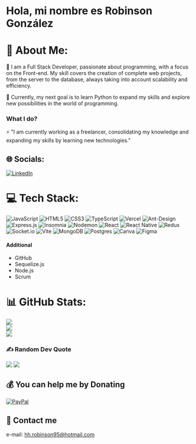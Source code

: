 <h1>Hola, mi nombre es Robinson González</h1>

# 💫 About Me:
🔭 I am a Full Stack Developer, passionate about programming, with a focus on the Front-end. My skill covers the creation of complete web projects, from the server to the database, always taking into account scalability and efficiency.<br>

🌱 Currently, my next goal is to learn Python to expand my skills and explore new possibilities in the world of programming.<br>

<h3>What I do?</h3>
⚡ "I am currently working as a freelancer, consolidating my knowledge and expanding my skills by learning new technologies."<br>

## 🌐 Socials:

[![LinkedIn](https://img.shields.io/badge/LinkedIn-%230077B5.svg?logo=linkedin&logoColor=white)](https://linkedin.com/in/www.linkedin.com/in/robinson-gonzález-661073188) 

# 💻 Tech Stack:

![JavaScript](https://img.shields.io/badge/javascript-%23323330.svg?style=for-the-badge&logo=javascript&logoColor=%23F7DF1E) ![HTML5](https://img.shields.io/badge/html5-%23E34F26.svg?style=for-the-badge&logo=html5&logoColor=white) ![CSS3](https://img.shields.io/badge/css3-%231572B6.svg?style=for-the-badge&logo=css3&logoColor=white) ![TypeScript](https://img.shields.io/badge/typescript-%23007ACC.svg?style=for-the-badge&logo=typescript&logoColor=white) ![Vercel](https://img.shields.io/badge/vercel-%23000000.svg?style=for-the-badge&logo=vercel&logoColor=white) ![Ant-Design](https://img.shields.io/badge/-AntDesign-%230170FE?style=for-the-badge&logo=ant-design&logoColor=white) ![Express.js](https://img.shields.io/badge/express.js-%23404d59.svg?style=for-the-badge&logo=express&logoColor=%2361DAFB) ![Insomnia](https://img.shields.io/badge/Insomnia-black?style=for-the-badge&logo=insomnia&logoColor=5849BE) ![Nodemon](https://img.shields.io/badge/NODEMON-%23323330.svg?style=for-the-badge&logo=nodemon&logoColor=%BBDEAD) ![React](https://img.shields.io/badge/react-%2320232a.svg?style=for-the-badge&logo=react&logoColor=%2361DAFB) ![React Native](https://img.shields.io/badge/react_native-%2320232a.svg?style=for-the-badge&logo=react&logoColor=%2361DAFB) ![Redux](https://img.shields.io/badge/redux-%23593d88.svg?style=for-the-badge&logo=redux&logoColor=white) ![Socket.io](https://img.shields.io/badge/Socket.io-black?style=for-the-badge&logo=socket.io&badgeColor=010101) ![Vite](https://img.shields.io/badge/vite-%23646CFF.svg?style=for-the-badge&logo=vite&logoColor=white) ![MongoDB](https://img.shields.io/badge/MongoDB-%234ea94b.svg?style=for-the-badge&logo=mongodb&logoColor=white) ![Postgres](https://img.shields.io/badge/postgres-%23316192.svg?style=for-the-badge&logo=postgresql&logoColor=white) ![Canva](https://img.shields.io/badge/Canva-%2300C4CC.svg?style=for-the-badge&logo=Canva&logoColor=white) ![Figma](https://img.shields.io/badge/figma-%23F24E1E.svg?style=for-the-badge&logo=figma&logoColor=white)

<h4>Additional</h4>
<ul>
  <li>GitHub</li>
  <li>Sequelize.js</li>
  <li>Node.js</li>
  <li>Scrum</li>
</ul>

# 📊 GitHub Stats:
![](https://github-readme-stats.vercel.app/api?username=SRobinsonGonzalez&theme=dark&hide_border=true&include_all_commits=false&count_private=true)<br/>
![](https://github-readme-streak-stats.herokuapp.com/?user=SRobinsonGonzalez&theme=dark&hide_border=true)<br/>
![](https://github-readme-stats.vercel.app/api/top-langs/?username=SRobinsonGonzalez&theme=dark&hide_border=true&include_all_commits=false&count_private=true&layout=compact)

### ✍️ Random Dev Quote

![](https://quotes-github-readme.vercel.app/api?type=horizontal&theme=radical)
[![](https://visitcount.itsvg.in/api?id=SRobinsonGonzalez&icon=0&color=0)](https://visitcount.itsvg.in)

  ## 💰 You can help me by Donating
  
  [![PayPal](https://img.shields.io/badge/PayPal-00457C?style=for-the-badge&logo=paypal&logoColor=white)](https://paypal.me/https://paypal.me/RobinsonHH4?country.x=CO&locale.x=es_XC) 

<h2>💬 Contact me</h2>

e-mail: hh.robinson95@hotmail.com

